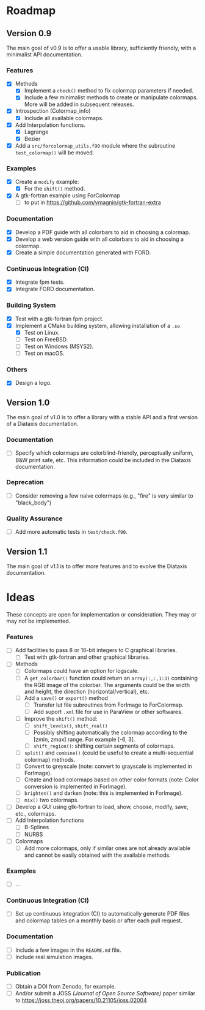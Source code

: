# Roadmap

## Version 0.9

The main goal of v0.9 is to offer a usable library, sufficiently friendly, with a minimalist API documentation.

### Features

- [x] Methods
  - [x] Implement a `check()` method to fix colormap parameters if needed.
  - [x] Include a few minimalist methods to create or manipulate colormaps. More will be added in subsequent releases.
- [x] Introspection (Colormap_info)
    - [x] Include all available colormaps.
- [x] Add Interpolation functions.
  - [x] Lagrange
  - [x] Bezier
- [x] Add a `src/forcolormap_utils.f90` module where the subroutine `test_colormap()` will be moved.

### Examples

- [x] Create a `modify` example:
  - [x] For the `shift()` method.
- [x] A gtk-fortran example using ForColormap
  - [ ] to put in https://github.com/vmagnin/gtk-fortran-extra

### Documentation

- [x] Develop a PDF guide with all colorbars to aid in choosing a colormap.
- [x] Develop a web version guide with all colorbars to aid in choosing a colormap.
- [x] Create a simple documentation generated with FORD.

### Continuous Integration (CI)

- [x] Integrate fpm tests.
- [x] Integrate FORD documentation.

### Building System

- [x] Test with a gtk-fortran fpm project.
- [x] Implement a CMake building system, allowing installation of a `.so`
    - [x] Test on Linux.
    - [ ] Test on FreeBSD.
    - [ ] Test on Windows (MSYS2).
    - [ ] Test on macOS.

### Others

- [x] Design a logo.

<!-- ### Bug Fixes -->



## Version 1.0

The main goal of v1.0 is to offer a library with a stable API and a first version of a Diataxis documentation.

### Documentation

- [ ] Specify which colormaps are colorblind-friendly, perceptually uniform, B&W print safe, etc. This information could be included in the Diataxis documentation.

### Deprecation

- [ ] Consider removing a few naive colormaps (e.g., "fire" is very similar to "black_body")

### Quality Assurance

- [ ] Add more automatic tests in `test/check.f90`.



## Version 1.1

The main goal of v1.1 is to offer more features and to evolve the Diataxis documentation.


# Ideas

These concepts are open for implementation or consideration. They may or may not be implemented.

### Features
- [ ] Add facilities to pass 8 or 16-bit integers to C graphical libraries.
    - [ ] Test with gtk-fortran and other graphical libraries.
- [ ] Methods
  - [ ] Colormaps could have an option for logscale.
  - [ ] A `get_colorbar()` function could return an `array(:,:,1:3)` containing the RGB image of the colorbar. The arguments could be the width and height, the direction (horizontal/vertical), etc.
  - [ ] Add a `save()` or `export()` method
    - [ ] Transfer lut file subroutines from ForImage to ForColormap.
    - [ ] Add suport `.xml` file for use in ParaView or other softwares.
  - [ ] Improve the `shift()` method: 
    - [ ] `shift_levels()`, `shift_real()`
    - [ ] Possibly shifting automatically the colormap according to the [zmin, zmax] range. For example [-6, 3].
    - [ ] `shift_region()`: shifting certain segments of colormaps.
  - [ ] `split()` and `combine()` (could be useful to create a multi-sequential colormap) methods.
  - [ ] Convert to greyscale (note: convert to grayscale is implemented in ForImage).
  - [ ] Create and load colormaps based on other color formats (note: Color conversion is implemented in ForImage).
  - [ ] `brighten()` and darken (note: this is implemented in ForImage).
  - [ ] `mix()` two colormaps.
- [ ] Develop a GUI using gtk-fortran to load, show, choose, modify, save, etc., colormaps.
- [ ] Add Interpolation functions
  - [ ] B-Splines
  - [ ] NURBS
- [ ] Colormaps
  - [ ] Add more colormaps, only if similar ones are not already available and cannot be easily obtained with the available methods.

### Examples

- [ ] ...

### Continuous Integration (CI)

- [ ] Set up continuous integration (CI) to automatically generate PDF files and colormap tables on a monthly basis or after each pull request.

### Documentation

- [ ] Include a few images in the `README.md` file.
- [ ] Include real simulation images.

### Publication

- [ ] Obtain a DOI from Zenodo, for example.
- [ ] And/or submit a JOSS *(Journal of Open Source Software)* paper similar to https://joss.theoj.org/papers/10.21105/joss.02004
